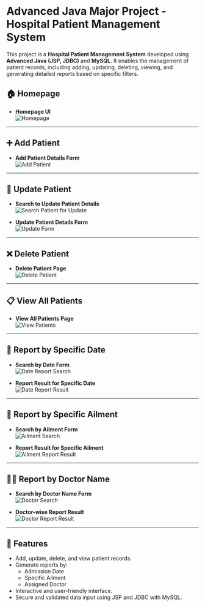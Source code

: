 # Advanced Java Major Project - Hospital Patient Management System

This project is a **Hospital Patient Management System** developed using **Advanced Java (JSP, JDBC)** and **MySQL**. It enables the management of patient records, including adding, updating, deleting, viewing, and generating detailed reports based on specific filters.



## 🏠 Homepage

- **Homepage UI**  
  ![Homepage](https://github.com/sherindas/Advanced-Java-Major-Project/blob/main/ScreenShots/Homepage.png)

---

## ➕ Add Patient

- **Add Patient Details Form**  
  ![Add Patient](https://github.com/sherindas/Advanced-Java-Major-Project/blob/main/ScreenShots/AddPatientForm.png)

---

## 🔄 Update Patient

- **Search to Update Patient Details**  
  ![Search Patient for Update](https://github.com/sherindas/Advanced-Java-Major-Project/blob/main/ScreenShots/UpdatePatient.png)

- **Update Patient Details Form**  
  ![Update Form](https://github.com/sherindas/Advanced-Java-Major-Project/blob/main/ScreenShots/UpdatePatientForm.png)

---

## ❌ Delete Patient

- **Delete Patient Page**  
  ![Delete Patient](https://github.com/sherindas/Advanced-Java-Major-Project/blob/main/ScreenShots/DeletePatient.png)

---

## 📋 View All Patients

- **View All Patients Page**  
  ![View Patients](https://github.com/sherindas/Advanced-Java-Major-Project/blob/main/ScreenShots/ViewPatients.png)

---

## 📅 Report by Specific Date

- **Search by Date Form**  
  ![Date Report Search](https://github.com/sherindas/Advanced-Java-Major-Project/blob/main/ScreenShots/DateReport.png)

- **Report Result for Specific Date**  
  ![Date Report Result](https://github.com/sherindas/Advanced-Java-Major-Project/blob/main/ScreenShots/DateReportDisplay.png)

---

## 🏥 Report by Specific Ailment

- **Search by Ailment Form**  
  ![Ailment Search](https://github.com/sherindas/Advanced-Java-Major-Project/blob/main/ScreenShots/SpecificAliment.png)

- **Report Result for Specific Ailment**  
  ![Ailment Report Result](https://github.com/sherindas/Advanced-Java-Major-Project/blob/main/ScreenShots/SpecificAlimentDisplay.png)

---

## 🧑‍⚕️ Report by Doctor Name

- **Search by Doctor Name Form**  
  ![Doctor Search](https://github.com/sherindas/Advanced-Java-Major-Project/blob/main/ScreenShots/SearchByDoctor.png)

- **Doctor-wise Report Result**  
  ![Doctor Report Result](https://github.com/sherindas/Advanced-Java-Major-Project/blob/main/ScreenShots/DoctorSearchDisplay.png)

---

## 📌 Features

- Add, update, delete, and view patient records.
- Generate reports by:
  - Admission Date
  - Specific Ailment
  - Assigned Doctor
- Interactive and user-friendly interface.
- Secure and validated data input using JSP and JDBC with MySQL.



